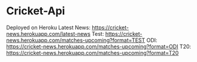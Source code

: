 # Cricket-Api

Deployed on Heroku
Latest News: https://cricket-news.herokuapp.com/latest-news
Test: https://cricket-news.herokuapp.com/matches-upcoming?format=TEST
ODI: https://cricket-news.herokuapp.com/matches-upcoming?format=ODI
T20: https://cricket-news.herokuapp.com/matches-upcoming?format=T20
